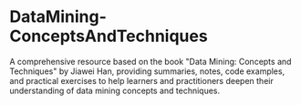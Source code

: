 # DataMining-ConceptsAndTechniques
A comprehensive resource based on the book "Data Mining: Concepts and Techniques" by Jiawei Han, providing summaries, notes, code examples, and practical exercises to help learners and practitioners deepen their understanding of data mining concepts and techniques.
